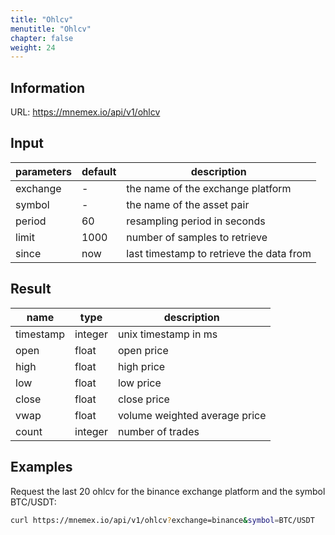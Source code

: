 ```yaml
---
title: "Ohlcv"
menutitle: "Ohlcv"
chapter: false
weight: 24
---
```


## Information

URL: https://mnemex.io/api/v1/ohlcv

## Input

| parameters | default | description |
| ---------- | ------- | ----------- |
| exchange   | -       | the name of the exchange platform |
| symbol     | -       | the name of the asset pair |
| period     | 60      | resampling period in seconds |
| limit      | 1000    | number of samples to retrieve |
| since      | now     | last timestamp to retrieve the data from |

## Result

| name      | type    | description |
| ----------| ------- | ----------- |
| timestamp | integer | unix timestamp in ms |
| open      | float   | open price |
| high      | float   | high price |
| low       | float   | low price |
| close     | float   | close price |
| vwap      | float   | volume weighted average price |
| count     | integer | number of trades |

## Examples 

Request the last 20 ohlcv for the binance exchange platform and the symbol BTC/USDT:

```bash
curl https://mnemex.io/api/v1/ohlcv?exchange=binance&symbol=BTC/USDT
```


